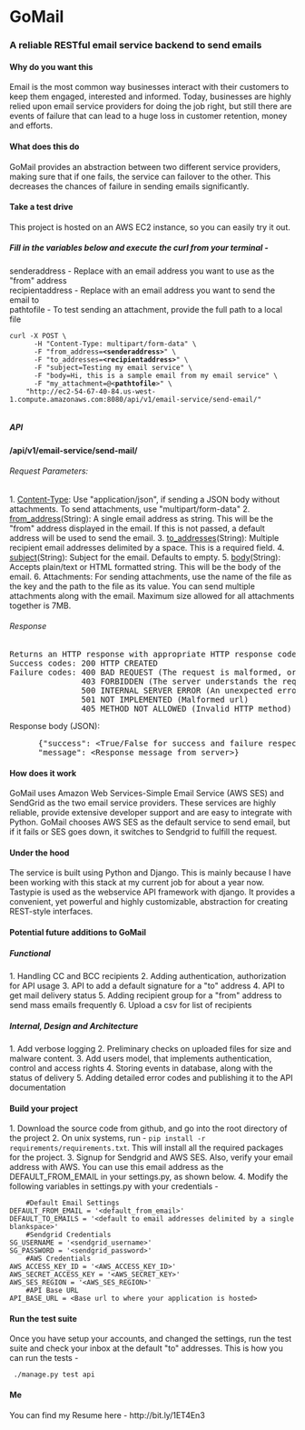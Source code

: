 GoMail
=============

<h3>A reliable RESTful email service backend to send emails</h3>

<h4>Why do you want this</h4>
Email is the most common way businesses interact with their customers to keep them engaged, interested and informed. Today, businesses are highly relied upon email service providers for doing the job right, but still there are events of failure that can lead to a huge loss in customer retention, money and efforts.

<h4>What does this do</h4>
GoMail provides an abstraction between two different service providers, making sure that if one fails, the service can failover to the other. This decreases the chances of failure in sending emails significantly. 

<h4>Take a test drive</h4>
This project is hosted on an AWS EC2 instance, so you can easily try it out.<br>
<h5>Fill in the variables below and execute the curl from your terminal -</h5>
senderaddress - Replace with an email address you want to use as the "from" address <br>
recipientaddress - Replace with an email address you want to send the email to <br>
pathtofile - To test sending an attachment, provide the full path to a local file

<pre><code>curl -X POST \
      -H "Content-Type: multipart/form-data" \
      -F "from_address=<b>&lt;senderaddress&gt;</b>" \
      -F "to_addresses=<b>&lt;recipientaddress&gt;</b>" \
      -F "subject=Testing my email service" \
      -F "body=Hi, this is a sample email from my email service" \
      -F "my_attachment=@&lt;<b>pathtofile</b>&gt;" \
    "http://ec2-54-67-40-84.us-west-1.compute.amazonaws.com:8080/api/v1/email-service/send-email/"
      </code></pre>

<h5>API</h5>
<b>&#47;api&#47;v1&#47;email&#45;service&#47;send&#45;mail&#47;</b>
<h6>Request Parameters:</h6>
1. <u>Content&#45;Type</u>: Use "application/json", if sending a JSON body without attachments. To send attachments, use "multipart/form-data"
2. <u>from&#95;address</u>(String): A single email address as string. This will be the "from" address displayed in the email. If this is not passed, a default address will be used to send the email. 
3. <u>to&#95;addresses</u>(String): Multiple recipient email addresses delimited by a space. This is a required field.
4. <u>subject</u>(String): Subject for the email. Defaults to empty.
5. <u>body</u>(String): Accepts plain/text or HTML formatted string. This will be the body of the email.
6. Attachments: For sending attachments, use the name of the file as the key and the path to the file as its value. You can send multiple attachments along with the email. Maximum size allowed for all attachments together is 7MB.

<h6>Response</h6>
<pre>Returns an HTTP response with appropriate HTTP response codes - 
Success codes: 200 HTTP CREATED
Failure codes: 400 BAD REQUEST (The request is malformed, or the server could not decode the body of the request)
               403 FORBIDDEN (The server understands the request, but cannot do any further processing)
               500 INTERNAL SERVER ERROR (An unexpected error occured internally)
               501 NOT IMPLEMENTED (Malformed url)
               405 METHOD NOT ALLOWED (Invalid HTTP method)</pre>
<h7>Response body (JSON):</h7>
<pre>      {"success": &lt;True/False for success and failure respectively&gt;
      "message": &lt;Response message from server&gt;}</pre>

<h4>How does it work</h4>
GoMail uses Amazon Web Services-Simple Email Service (AWS SES) and SendGrid as the two email service providers. These services are highly reliable, provide extensive developer support and are easy to integrate with Python. GoMail chooses AWS SES as the default service to send email, but if it fails or SES goes down, it switches to Sendgrid to fulfill the request.

<h4>Under the hood</h4>
The service is built using Python and Django. This is mainly because I have been working with this stack at my current job for about a year now. Tastypie is used as the webservice API framework with django. It provides a convenient, yet powerful and highly customizable, abstraction for creating REST-style interfaces. 

<h4>Potential future additions to GoMail</h4>
<h5>Functional</h5>
1. Handling CC and BCC recipients
2. Adding authentication, authorization for API usage
3. API to add a default signature for a "to" address
4. API to get mail delivery status
5. Adding recipient group for a "from" address to send mass emails frequently
6. Upload a csv for list of recipients

<h5>Internal, Design and Architecture</h5>
1. Add verbose logging
2. Preliminary checks on uploaded files for size and malware content.
3. Add users model, that implements authentication, control and access rights
4. Storing events in database, along with the status of delivery
5. Adding detailed error codes and publishing it to the API documentation

<h4>Build your project</h4>
1. Download the source code from github, and go into the root directory of the project
2. On unix systems, run - <code>pip install -r requirements/requirements.txt</code>. This will install all the required packages for the project.
3. Signup for Sendgrid and AWS SES. Also, verify your email address with AWS. You can use this email address as the DEFAULT&#95;FROM&#95;EMAIL in your settings.py, as shown below.
4. Modify the following variables in settings.py with your credentials -
<pre><code>&#32;&#32;&#32;&#32;&#35;Default Email Settings
DEFAULT&#95;FROM&#95;EMAIL = &#39;&lt;default&#95;from&#95;email&gt;&#39;
DEFAULT&#95;TO&#95;EMAILS = &#39;&lt;default to email addresses delimited by a single blankspace&gt;&#39;
&#32;&#32;&#32;&#32;&#35;Sendgrid Credentials
SG&#95;USERNAME = &#39;&lt;sendgrid&#95;username&gt;&#39;
SG&#95;PASSWORD = &#39;&lt;sendgrid&#95;password&gt;&#39;
&#32;&#32;&#32;&#32;&#35;AWS Credentials
AWS&#95;ACCESS&#95;KEY&#95;ID = &#39;&lt;AWS&#95;ACCESS&#95;KEY&#95;ID&gt;&#39;
AWS&#95;SECRET&#95;ACCESS&#95;KEY = &#39;&lt;AWS&#95;SECRET&#95;KEY&gt;&#39;
AWS&#95;SES&#95;REGION = &#39;&lt;AWS&#95;SES&#95;REGION&gt;&#39;
&#32;&#32;&#32;&#32;&#35;API Base URL
API&#95;BASE&#95;URL = &lt;Base url to where your application is hosted&gt;</code></pre>

<h4>Run the test suite</h4>
Once you have setup your accounts, and changed the settings, run the test suite and check your inbox at the default "to" addresses. This is how you can run the tests -<pre>
<code> ./manage.py test api </code></pre>
<h4>Me</h4>
You can find my Resume here - <a>http://bit.ly/1ET4En3</a>












